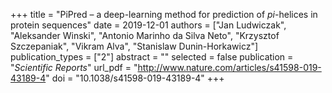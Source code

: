 +++
title = "PiPred – a deep-learning method for prediction of $pi$-helices in protein sequences"
date = 2019-12-01
authors = ["Jan Ludwiczak", "Aleksander Winski", "Antonio Marinho da Silva Neto", "Krzysztof Szczepaniak", "Vikram Alva", "Stanislaw Dunin-Horkawicz"]
publication_types = ["2"]
abstract = ""
selected = false
publication = "*Scientific Reports*"
url_pdf = "http://www.nature.com/articles/s41598-019-43189-4"
doi = "10.1038/s41598-019-43189-4"
+++
